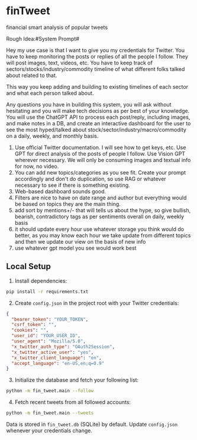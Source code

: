 # finTweet
financial smart analysis of popular tweets

Rough Idea:#System Prompt#

Hey my use case is that I want to give you my credentials for Twitter. You have to keep monitoring the posts or replies of all the people I follow. They will post images, text, videos, etc. You have to keep track of sectors/stocks/industry/commodity timeline of what different folks talked about related to that.

This way you keep adding and building to existing timelines of each sector and what each person talked about.


Any questions you have in building this system, you will ask without hesitating and you will make tech decisions as per best of your knowledge. You will use the ChatGPT API to process each post/reply, including images, and make notes in a DB, and create an interactive dashboard for the user to see the most hyped/talked about stock/sector/industry/macro/commodity on a daily, weekly, and monthly basis.

1. Use official Twitter documentation. I will see how to get keys, etc. Use GPT for direct analysis of the posts of people I follow. Use Vision GPT wherever necessary. We will only be consuming images and textual info for now, no video.
2. You can add new topics/categories as you see fit. Create your prompt accordingly and don't do duplication, so use RAG or whatever necessary to see if there is something existing.
3. Web-based dashboard sounds good.
4. Filters are nice to have on date range and author but everything would be based on topics they are the main thing.
5. add sort by mentions+/- that will tells us about the hype, so give bullish, bearish, contradictory tags as per sentiments overall on daily, weekly basis
6. it should update every hour use whatever storage you think would do better, as you may know each hour we take update from different topics and then we update our view on the basis of new info
7. use whatever gpt model you see would work best

## Local Setup

1. Install dependencies:

```bash
pip install -r requirements.txt
```

2. Create `config.json` in the project root with your Twitter credentials:

```json
{
  "bearer_token": "YOUR_TOKEN",
  "csrf_token": "",
  "cookies": "",
  "user_id": "YOUR_USER_ID",
  "user_agent": "Mozilla/5.0",
  "x_twitter_auth_type": "OAuth2Session",
  "x_twitter_active_user": "yes",
  "x_twitter_client_language": "en",
  "accept_language": "en-US,en;q=0.9"
}
```

3. Initialize the database and fetch your following list:

```bash
python -m fin_tweet.main --follow
```

4. Fetch recent tweets from all followed accounts:

```bash
python -m fin_tweet.main --tweets
```

Data is stored in `fin_tweet.db` (SQLite) by default. Update `config.json` whenever your credentials change.

